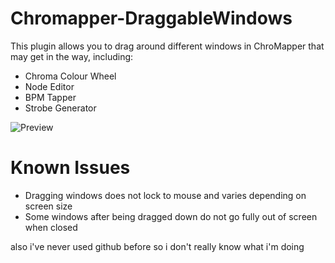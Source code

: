 # Chromapper-DraggableWindows
This plugin allows you to drag around different windows in ChroMapper that may get in the way, including:
- Chroma Colour Wheel
- Node Editor
- BPM Tapper
- Strobe Generator

![Preview](https://github.com/Nibbl-z/Chromapper-DraggableWindows/blob/main/Preview.png?raw=true)

# Known Issues
- Dragging windows does not lock to mouse and varies depending on screen size
- Some windows after being dragged down do not go fully out of screen when closed

also i've never used github before so i don't really know what i'm doing
